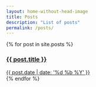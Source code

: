 ```yaml
---
layout: home-without-head-image
title: Posts
description: "List of posts"
permalink: /posts/
---
```

<style>
footer {
	border:none;
}
</style>
{% for post in site.posts %}
<!--{% if post.author %} 작성자 : {{ author.name }}{% endif %}-->
<div class="post-list" {%if post.image %}style="background-image:url({{ site.url }}{{ post.image }})"{% endif %}>
	<a href="{{ site.url }}{{ post.url }}" class="post-title">
		<div class="post-mask">
			<h3>
				{{ post.title }}
			</h3>
			<span class="date">{{ post.date | date: '%d %b %Y' }}</span>
		</div>
	</a>
</div>
{% endfor %}
